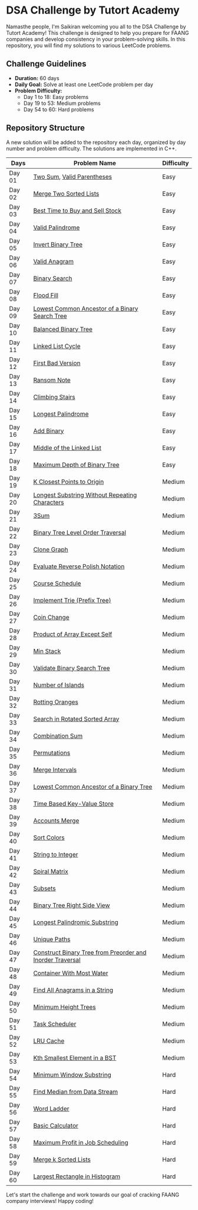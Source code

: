 # DSA Challenge by Tutort Academy

Namasthe people, I'm Saikiran welcoming you all to the DSA Challenge by Tutort Academy! This challenge is designed to help you prepare for FAANG companies and develop consistency in your problem-solving skills. In this repository, you will find my solutions to various LeetCode problems.

## Challenge Guidelines

- **Duration:** 60 days
- **Daily Goal:** Solve at least one LeetCode problem per day
- **Problem Difficulty:**
  - Day 1 to 18: Easy problems
  - Day 19 to 53: Medium problems
  - Day 54 to 60: Hard problems

## Repository Structure

A new solution will be added to the repository each day, organized by day number and problem difficulty. The solutions are implemented in C++.

| Days   | Problem Name                           | Difficulty | 
|--------|----------------------------------------|------------|
| Day 01 | [Two Sum](https://leetcode.com/problems/two-sum/), [Valid Parentheses](https://leetcode.com/problems/valid-parentheses/) | Easy       |
| Day 02 | [Merge Two Sorted Lists](https://leetcode.com/problems/merge-two-sorted-lists/) | Easy       |
| Day 03 | [Best Time to Buy and Sell Stock](https://leetcode.com/problems/best-time-to-buy-and-sell-stock/) | Easy       |
| Day 04 | [Valid Palindrome](https://leetcode.com/problems/valid-palindrome/)             | Easy       |
| Day 05 | [Invert Binary Tree](https://leetcode.com/problems/invert-binary-tree/)          | Easy       |
| Day 06 | [Valid Anagram](https://leetcode.com/problems/valid-anagram/)                    | Easy       |
| Day 07 | [Binary Search](https://leetcode.com/problems/binary-search/)                    | Easy       |
| Day 08 | [Flood Fill](https://leetcode.com/problems/flood-fill/)                          | Easy       |
| Day 09 | [Lowest Common Ancestor of a Binary Search Tree](https://leetcode.com/problems/lowest-common-ancestor-of-a-binary-search-tree/) | Easy       |
| Day 10 | [Balanced Binary Tree](https://leetcode.com/problems/balanced-binary-tree/)       | Easy       |
| Day 11 | [Linked List Cycle](https://leetcode.com/problems/linked-list-cycle/)             | Easy       |
| Day 12 | [First Bad Version](https://leetcode.com/problems/first-bad-version/)             | Easy       |
| Day 13 | [Ransom Note](https://leetcode.com/problems/ransom-note/)                          | Easy       |
| Day 14 | [Climbing Stairs](https://leetcode.com/problems/climbing-stairs/)                  | Easy       |
| Day 15 | [Longest Palindrome](https://leetcode.com/problems/longest-palindrome/)            | Easy       |
| Day 16 | [Add Binary](https://leetcode.com/problems/add-binary/)                            | Easy       |
| Day 17 | [Middle of the Linked List](https://leetcode.com/problems/middle-of-the-linked-list/) | Easy       |
| Day 18 | [Maximum Depth of Binary Tree](https://leetcode.com/problems/maximum-depth-of-binary-tree/) | Easy       |
| Day 19 | [K Closest Points to Origin](https://leetcode.com/problems/k-closest-points-to-origin/) | Medium     |
| Day 20 | [Longest Substring Without Repeating Characters](https://leetcode.com/problems/longest-substring-without-repeating-characters/) | Medium     |
| Day 21 | [3Sum](https://leetcode.com/problems/3sum/)                                        | Medium     |
| Day 22 | [Binary Tree Level Order Traversal](https://leetcode.com/problems/binary-tree-level-order-traversal/) | Medium     |
| Day 23 | [Clone Graph](https://leetcode.com/problems/clone-graph/)                          | Medium     |
| Day 24 | [Evaluate Reverse Polish Notation](https://leetcode.com/problems/evaluate-reverse-polish-notation/) | Medium     |
| Day 25 | [Course Schedule](https://leetcode.com/problems/course-schedule/)                  | Medium     |
| Day 26 | [Implement Trie (Prefix Tree)](https://leetcode.com/problems/implement-trie-prefix-tree/) | Medium     |
| Day 27 | [Coin Change](https://leetcode.com/problems/coin-change/)                          | Medium     |
| Day 28 | [Product of Array Except Self](https://leetcode.com/problems/product-of-array-except-self/) | Medium     |
| Day 29 | [Min Stack](https://leetcode.com/problems/min-stack/)                              | Medium     |
| Day 30 | [Validate Binary Search Tree](https://leetcode.com/problems/validate-binary-search-tree/) | Medium     |
| Day 31 | [Number of Islands](https://leetcode.com/problems/number-of-islands/)              | Medium     |
| Day 32 | [Rotting Oranges](https://leetcode.com/problems/rotting-oranges/)                  | Medium     |
| Day 33 | [Search in Rotated Sorted Array](https://leetcode.com/problems/search-in-rotated-sorted-array/) | Medium     |
| Day 34 | [Combination Sum](https://leetcode.com/problems/combination-sum/)                  | Medium     |
| Day 35 | [Permutations](https://leetcode.com/problems/permutations/)                          | Medium     |
| Day 36 | [Merge Intervals](https://leetcode.com/problems/merge-intervals/)                    | Medium     |
| Day 37 | [Lowest Common Ancestor of a Binary Tree](https://leetcode.com/problems/lowest-common-ancestor-of-a-binary-tree/) | Medium     |
| Day 38 | [Time Based Key-Value Store](https://leetcode.com/problems/time-based-key-value-store/) | Medium     |
| Day 39 | [Accounts Merge](https://leetcode.com/problems/accounts-merge/)                      | Medium     |
| Day 40 | [Sort Colors](https://leetcode.com/problems/sort-colors/)                            | Medium     |
| Day 41 | [String to Integer](https://leetcode.com/problems/string-to-integer-atoi/)           | Medium     |
| Day 42 | [Spiral Matrix](https://leetcode.com/problems/spiral-matrix/)                        | Medium     |
| Day 43 | [Subsets](https://leetcode.com/problems/subsets/)                                    | Medium     |
| Day 44 | [Binary Tree Right Side View](https://leetcode.com/problems/binary-tree-right-side-view/) | Medium     |
| Day 45 | [Longest Palindromic Substring](https://leetcode.com/problems/longest-palindromic-substring/) | Medium     |
| Day 46 | [Unique Paths](https://leetcode.com/problems/unique-paths/)                          | Medium     |
| Day 47 | [Construct Binary Tree from Preorder and Inorder Traversal](https://leetcode.com/problems/construct-binary-tree-from-preorder-and-inorder-traversal/) | Medium     |
| Day 48 | [Container With Most Water](https://leetcode.com/problems/container-with-most-water/) | Medium     |
| Day 49 | [Find All Anagrams in a String](https://leetcode.com/problems/find-all-anagrams-in-a-string/) | Medium     |
| Day 50 | [Minimum Height Trees](https://leetcode.com/problems/minimum-height-trees/)          | Medium     |
| Day 51 | [Task Scheduler](https://leetcode.com/problems/task-scheduler/)                      | Medium     |
| Day 52 | [LRU Cache](https://leetcode.com/problems/lru-cache/)                                | Medium     |
| Day 53 | [Kth Smallest Element in a BST](https://leetcode.com/problems/kth-smallest-element-in-a-bst/) | Medium     |
| Day 54 | [Minimum Window Substring](https://leetcode.com/problems/minimum-window-substring/) | Hard       |
| Day 55 | [Find Median from Data Stream](https://leetcode.com/problems/find-median-from-data-stream/) | Hard       |
| Day 56 | [Word Ladder](https://leetcode.com/problems/word-ladder/)                            | Hard       |
| Day 57 | [Basic Calculator](https://leetcode.com/problems/basic-calculator/)                  | Hard       |
| Day 58 | [Maximum Profit in Job Scheduling](https://leetcode.com/problems/maximum-profit-in-job-scheduling/) | Hard       |
| Day 59 | [Merge k Sorted Lists](https://leetcode.com/problems/merge-k-sorted-lists/)          | Hard       |
| Day 60 | [Largest Rectangle in Histogram](https://leetcode.com/problems/largest-rectangle-in-histogram/) | Hard       |



Let's start the challenge and work towards our goal of cracking FAANG company interviews! Happy coding!
